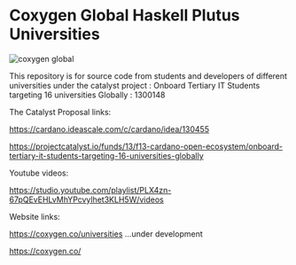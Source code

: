 # Coxygen Global Haskell Plutus Universities

![coxygen global](https://github.com/user-attachments/assets/18354423-1a5a-4734-8411-3614034c43b1)

This repository is for source code from students and developers of different universities under the catalyst project : Onboard Tertiary IT Students targeting 16 universities Globally : 1300148

The Catalyst Proposal links:

https://cardano.ideascale.com/c/cardano/idea/130455

https://projectcatalyst.io/funds/13/f13-cardano-open-ecosystem/onboard-tertiary-it-students-targeting-16-universities-globally

Youtube videos:

https://studio.youtube.com/playlist/PLX4zn-67pQEvEHLvMhYPcvylhet3KLH5W/videos

Website links:

https://coxygen.co/universities  ...under development

https://coxygen.co/
